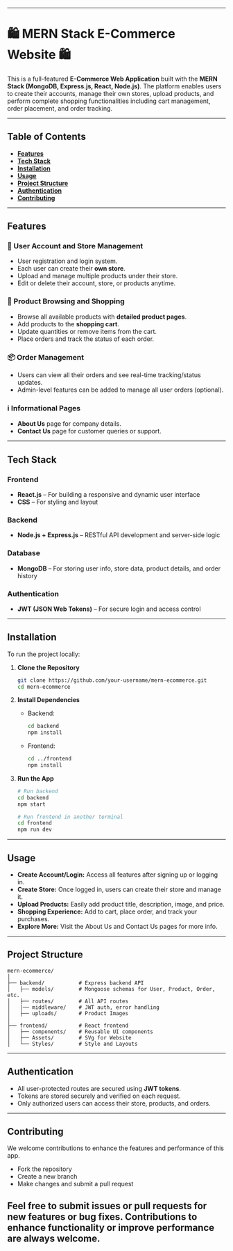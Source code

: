 
---

# **🛍️ MERN Stack E-Commerce Website 🛍️**

This is a full-featured **E-Commerce Web Application** built with the **MERN Stack (MongoDB, Express.js, React, Node.js)**. The platform enables users to create their accounts, manage their own stores, upload products, and perform complete shopping functionalities including cart management, order placement, and order tracking.

---

## **Table of Contents**

- [**Features**](#features)
- [**Tech Stack**](#tech-stack)
- [**Installation**](#installation)
- [**Usage**](#usage)
- [**Project Structure**](#project-structure)
- [**Authentication**](#authentication)
- [**Contributing**](#contributing)

---

## **Features**

### **🔐 User Account and Store Management**
- User registration and login system.
- Each user can create their **own store**.
- Upload and manage multiple products under their store.
- Edit or delete their account, store, or products anytime.

### **🛒 Product Browsing and Shopping**
- Browse all available products with **detailed product pages**.
- Add products to the **shopping cart**.
- Update quantities or remove items from the cart.
- Place orders and track the status of each order.

### **📦 Order Management**
- Users can view all their orders and see real-time tracking/status updates.
- Admin-level features can be added to manage all user orders (optional).

### **ℹ️ Informational Pages**
- **About Us** page for company details.
- **Contact Us** page for customer queries or support.

---

## **Tech Stack**

### **Frontend**
- **React.js** – For building a responsive and dynamic user interface
- **CSS** – For styling and layout

### **Backend**
- **Node.js + Express.js** – RESTful API development and server-side logic

### **Database**
- **MongoDB** – For storing user info, store data, product details, and order history

### **Authentication**
- **JWT (JSON Web Tokens)** – For secure login and access control

---

## **Installation**

To run the project locally:

1. **Clone the Repository**
   ```bash
   git clone https://github.com/your-username/mern-ecommerce.git
   cd mern-ecommerce
   ```

2. **Install Dependencies**

   - Backend:
     ```bash
     cd backend
     npm install
     ```

   - Frontend:
     ```bash
     cd ../frontend
     npm install
     ```

3. **Run the App**
   ```bash
   # Run backend
   cd backend
   npm start

   # Run frontend in another terminal
   cd frontend
   npm run dev
   ```

---

## **Usage**

- **Create Account/Login:** Access all features after signing up or logging in.
- **Create Store:** Once logged in, users can create their store and manage it.
- **Upload Products:** Easily add product title, description, image, and price.
- **Shopping Experience:** Add to cart, place order, and track your purchases.
- **Explore More:** Visit the About Us and Contact Us pages for more info.

---

## **Project Structure**

```
mern-ecommerce/
│
├── backend/           # Express backend API
│   ├── models/        # Mongoose schemas for User, Product, Order, etc.
│   ├── routes/        # All API routes
│   |── middleware/    # JWT auth, error handling
│   ├── uploads/       # Product Images
│
├── frontend/          # React frontend
│   ├── components/    # Reusable UI components
│   ├── Assets/        # SVg for Website
│   └── Styles/        # Style and Layouts
```

---

## **Authentication**

- All user-protected routes are secured using **JWT tokens**.
- Tokens are stored securely and verified on each request.
- Only authorized users can access their store, products, and orders.

---

## **Contributing**

We welcome contributions to enhance the features and performance of this app.

- Fork the repository
- Create a new branch
- Make changes and submit a pull request

Feel free to submit issues or pull requests for new features or bug fixes. Contributions to enhance functionality or improve performance are always welcome.
---
